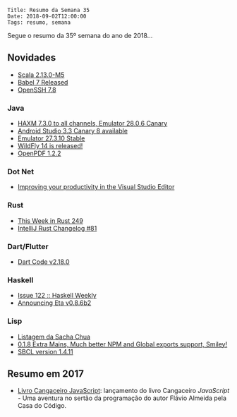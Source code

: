     Title: Resumo da Semana 35
    Date: 2018-09-02T12:00:00
    Tags: resumo, semana

Segue o resumo da 35º semana do ano de 2018...

<!-- more -->

## Novidades

* [Scala 2.13.0-M5](https://github.com/scala/scala/releases/tag/v2.13.0-M5 "Post sobre Scala 2.13.0-M5")
* [Babel 7 Released](https://babeljs.io/blog/2018/08/27/7.0.0 "Post sobre Babel 7 Released")
* [OpenSSH 7.8](http://www.openssh.com/txt/release-7.8 "Post sobre OpenSSH 7.8")

### Java

* [HAXM 7.3.0 to all channels, Emulator 28.0.6 Canary](https://androidstudio.googleblog.com/2018/08/haxm-730-to-all-channels-emulator-2806.html "Post sobre HAXM 7.3.0 to all channels, Emulator 28.0.6 Canary")
* [Android Studio 3.3 Canary 8 available](https://androidstudio.googleblog.com/2018/08/android-studio-33-canary-8-available.html "Post sobre Android Studio 3.3 Canary 8 available")
* [Emulator 27.3.10 Stable](https://androidstudio.googleblog.com/2018/08/emulator-27310-stable.html "Post sobre Emulator 27.3.10 Stable")
* [WildFly 14 is released!](http://wildfly.org/news/2018/08/30/WildFly14-Final-Released "Post sobre WildFly 14 is released!")
* [OpenPDF 1.2.2](https://github.com/LibrePDF/OpenPDF/releases/tag/1.2.2 "Post sobre OpenPDF 1.2.2")

### Dot Net

* [Improving your productivity in the Visual Studio Editor](https://blogs.msdn.microsoft.com/visualstudio/2018/08/30/improving-your-productivity-in-the-visual-studio-editor "Post sobre Improving your productivity in the Visual Studio Editor")

### Rust

* [This Week in Rust 249](https://this-week-in-rust.org/blog/2018/08/28/this-week-in-rust-249 "Post sobre This Week in Rust 249")
* [IntelliJ Rust Changelog #81](https://intellij-rust.github.io/2018/08/27/changelog-81.html "Post sobre IntelliJ Rust Changelog #81")

### Dart/Flutter

* [Dart Code v2.18.0](https://dartcode.org/releases/v2-18 "Post sobre Dart Code v2.18.0")

### Haskell

* [Issue 122 :: Haskell Weekly](https://haskellweekly.news/issues/122.html "Post sobre Issue 122 :: Haskell Weekly")
* [Announcing Eta v0.8.6b2](https://blog.eta-lang.org/announcing-eta-v0-8-6b2-df0398272089 "Post sobre Announcing Eta v0.8.6b2")

### Lisp

* [Listagem da Sacha Chua](http://sachachua.com/blog/category/emacs-news "Post sobre Listagem da Sacha Chua")
* [0.1.8 Extra Mains, Much better NPM and Global exports support, Smiley!](https://github.com/bhauman/figwheel-main/blob/master/CHANGES.md "Post sobre 0.1.8 Extra Mains, Much better NPM and Global exports support, Smiley!")
* [SBCL version 1.4.11](http://www.sbcl.org/all-news.html?1.4.11#1.4.11 "Post sobre SBCL version 1.4.11")

## Resumo em 2017

* [Livro Cangaceiro JavaScript](https://www.casadocodigo.com.br/products/livro-cangaceiro-javascript "Livro Cangaceiro JavaScript - Uma aventura no sertão da programação"): lançamento do livro Cangaceiro _JavaScript_ - Uma aventura no sertão da programação do autor Flávio Almeida pela Casa do Código.
